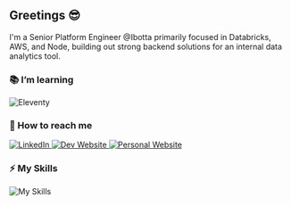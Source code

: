 ## Greetings 😎

I'm a Senior Platform Engineer @Ibotta primarily focused in Databricks, AWS, and Node, building out strong backend solutions for an internal data analytics tool.

### 📚 I’m learning

<div display="flex">
  <img src="https://img.shields.io/badge/eleventy-2F3134?style=for-the-badge&logo=eleventy&logoColor=white" alt="Eleventy"/>
</div>

### 📱 How to reach me

<div display="flex">
  <a href="https://www.linkedin.com/in/dan-marino-swe/">
    <img src="https://img.shields.io/badge/linkedin-%230077B5.svg?style=for-the-badge&logo=linkedin&logoColor=white" alt="LinkedIn"/>
  </a>
  <a href="https://dan-marino.github.io/">
    <img src="https://img.shields.io/badge/Dev%20Website-d86f36?style=for-the-badge&logo=linkedin&logoColor=white" alt="Dev Website"/>
  </a>
  <a href="https://danfromqueens.com/">
    <img src="https://img.shields.io/badge/Personal%20Website-485e37?style=for-the-badge&logo=linkedin&logoColor=white" alt="Personal Website"/>
  </a>
</div>


### ⚡ My Skills

![My Skills](https://skillicons.dev/icons?i=ts,js,py,ruby,rails,aws,terraform,postgres,react,github,html,css,linux,nodejs)
